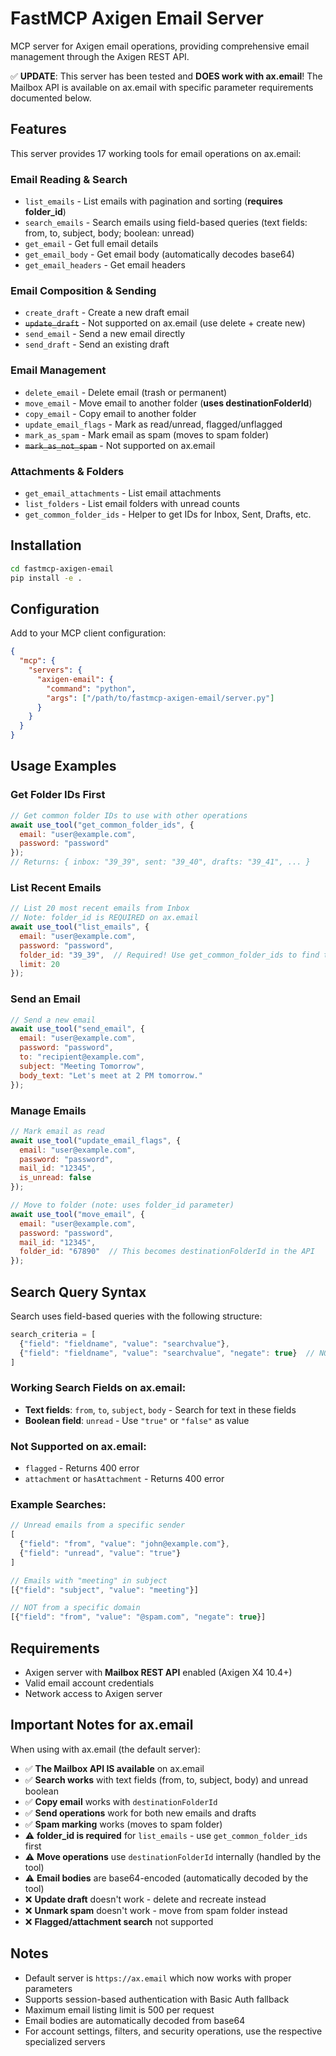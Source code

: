 # FastMCP Axigen Email Server

MCP server for Axigen email operations, providing comprehensive email management through the Axigen REST API.

✅ **UPDATE**: This server has been tested and **DOES work with ax.email**! The Mailbox API is available on ax.email with specific parameter requirements documented below.

## Features

This server provides 17 working tools for email operations on ax.email:

### Email Reading & Search
- `list_emails` - List emails with pagination and sorting (**requires folder_id**)
- `search_emails` - Search emails using field-based queries (text fields: from, to, subject, body; boolean: unread)
- `get_email` - Get full email details
- `get_email_body` - Get email body (automatically decodes base64)
- `get_email_headers` - Get email headers

### Email Composition & Sending
- `create_draft` - Create a new draft email
- ~~`update_draft`~~ - Not supported on ax.email (use delete + create new)
- `send_email` - Send a new email directly
- `send_draft` - Send an existing draft

### Email Management
- `delete_email` - Delete email (trash or permanent)
- `move_email` - Move email to another folder (**uses destinationFolderId**)
- `copy_email` - Copy email to another folder
- `update_email_flags` - Mark as read/unread, flagged/unflagged
- `mark_as_spam` - Mark email as spam (moves to spam folder)
- ~~`mark_as_not_spam`~~ - Not supported on ax.email

### Attachments & Folders
- `get_email_attachments` - List email attachments
- `list_folders` - List email folders with unread counts
- `get_common_folder_ids` - Helper to get IDs for Inbox, Sent, Drafts, etc.

## Installation

```bash
cd fastmcp-axigen-email
pip install -e .
```

## Configuration

Add to your MCP client configuration:

```json
{
  "mcp": {
    "servers": {
      "axigen-email": {
        "command": "python",
        "args": ["/path/to/fastmcp-axigen-email/server.py"]
      }
    }
  }
}
```

## Usage Examples

### Get Folder IDs First
```javascript
// Get common folder IDs to use with other operations
await use_tool("get_common_folder_ids", {
  email: "user@example.com",
  password: "password"
});
// Returns: { inbox: "39_39", sent: "39_40", drafts: "39_41", ... }
```

### List Recent Emails
```javascript
// List 20 most recent emails from Inbox
// Note: folder_id is REQUIRED on ax.email
await use_tool("list_emails", {
  email: "user@example.com",
  password: "password",
  folder_id: "39_39",  // Required! Use get_common_folder_ids to find this
  limit: 20
});
```

### Send an Email
```javascript
// Send a new email
await use_tool("send_email", {
  email: "user@example.com",
  password: "password",
  to: "recipient@example.com",
  subject: "Meeting Tomorrow",
  body_text: "Let's meet at 2 PM tomorrow."
});
```

### Manage Emails
```javascript
// Mark email as read
await use_tool("update_email_flags", {
  email: "user@example.com",
  password: "password",
  mail_id: "12345",
  is_unread: false
});

// Move to folder (note: uses folder_id parameter)
await use_tool("move_email", {
  email: "user@example.com",
  password: "password",
  mail_id: "12345",
  folder_id: "67890"  // This becomes destinationFolderId in the API
});
```

## Search Query Syntax

Search uses field-based queries with the following structure:
```javascript
search_criteria = [
  {"field": "fieldname", "value": "searchvalue"},
  {"field": "fieldname", "value": "searchvalue", "negate": true}  // NOT operator
]
```

### Working Search Fields on ax.email:
- **Text fields**: `from`, `to`, `subject`, `body` - Search for text in these fields
- **Boolean field**: `unread` - Use `"true"` or `"false"` as value

### Not Supported on ax.email:
- `flagged` - Returns 400 error
- `attachment` or `hasAttachment` - Returns 400 error

### Example Searches:
```javascript
// Unread emails from a specific sender
[
  {"field": "from", "value": "john@example.com"},
  {"field": "unread", "value": "true"}
]

// Emails with "meeting" in subject
[{"field": "subject", "value": "meeting"}]

// NOT from a specific domain
[{"field": "from", "value": "@spam.com", "negate": true}]
```

## Requirements

- Axigen server with **Mailbox REST API** enabled (Axigen X4 10.4+)
- Valid email account credentials
- Network access to Axigen server

## Important Notes for ax.email

When using with ax.email (the default server):
- ✅ **The Mailbox API IS available** on ax.email
- ✅ **Search works** with text fields (from, to, subject, body) and unread boolean
- ✅ **Copy email** works with `destinationFolderId`
- ✅ **Send operations** work for both new emails and drafts
- ✅ **Spam marking** works (moves to spam folder)
- ⚠️ **folder_id is required** for `list_emails` - use `get_common_folder_ids` first
- ⚠️ **Move operations** use `destinationFolderId` internally (handled by the tool)
- ⚠️ **Email bodies** are base64-encoded (automatically decoded by the tool)
- ❌ **Update draft** doesn't work - delete and recreate instead
- ❌ **Unmark spam** doesn't work - move from spam folder instead
- ❌ **Flagged/attachment search** not supported

## Notes

- Default server is `https://ax.email` which now works with proper parameters
- Supports session-based authentication with Basic Auth fallback
- Maximum email listing limit is 500 per request
- Email bodies are automatically decoded from base64
- For account settings, filters, and security operations, use the respective specialized servers